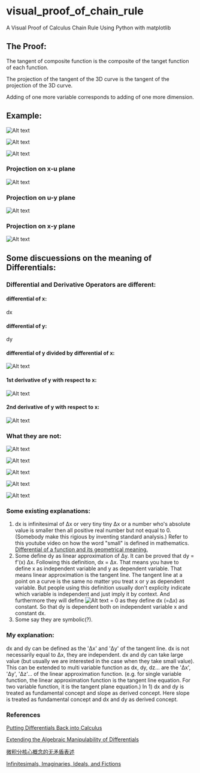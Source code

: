 # visual_proof_of_chain_rule
A Visual Proof of Calculus Chain Rule Using Python with matplotlib

## The Proof:
The tangent of composite function is the composite of the tanget function of each function.

The projection of the tangent of the 3D curve is the tangent of the projection of the 3D curve.

Adding of one more variable corresponds to adding of one more dimension.

## Example:
![Alt text](https://latex.codecogs.com/svg.latex?\Large&amp;space%3Bu%3Dx%5E2)

![Alt text](https://latex.codecogs.com/svg.latex%3F%5Cfrac%7Bd%5E2%7D%7Bdx%5E2%7D%28y%29)

![Alt text](images/xuy.png)

### Projection on x-u plane
![Alt text](images/xu.png)

### Projection on u-y plane
![Alt text](images/uy.png)

### Projection on x-y plane
![Alt text](images/xy.png)

## Some discuessions on the meaning of Differentials:

### Differential and Derivative Operators are different:
#### differential of x:
dx

#### differential of y:
dy

#### differential of y divided by differential of x:
![Alt text](images/dy_over_dx.svg)

#### 1st derivative of y with respect to x:
![Alt text](images/first_derivative.svg)

#### 2nd derivative of y with respect to x:
![Alt text](images/second_derivative.svg)

### What they are not:
![Alt text](images/limit_of_fraction_not_eq_to_fraction_of_limit.svg)

![Alt text](https://latex.codecogs.com/svg.latex?dx%20%20\neq%20\lim_{\Delta%20x%20\to%200}%20\Delta%20x)

![Alt text](https://latex.codecogs.com/svg.latex?dy%20%20\neq%20\lim_{\Delta%20x%20\to%200}%20\Delta%20y)

![Alt text](https://latex.codecogs.com/svg.latex?\frac{d}{dx}(\frac{d}{dx}(y))%3D\frac{d^2}{dx^2}(y)%3D\frac{d\frac{dy}{dx}}{dx}\neq\frac{d^2y}{dx^2})     

![Alt text](images/ddx_not_eq_zero.svg)

### Some existing explanations:
1. dx is infinitesimal of Δx or very tiny tiny Δx or a number who's absolute value is smaller then all positive real number but not equal to 0. (Somebody make this rigious by inventing standard analysis.) Refer to this youtube video on how the word "small" is defined in mathematics. [Differential of a function and its geometrical meaning.](https://www.youtube.com/watch?v=FJiV2NJFeq8)
2. Some define dy as linear approximation of Δy. It can be proved that dy = f'(x) Δx. Following this definition, dx = Δx. That means you have to define x as independent variable and y as dependent variable. That means linear approximation is the tangent line. The tangent line at a point on a curve is the same no matter you treat x or y as dependent variable. But people using this definition usually don't explicity indicate which variable is independent and just imply it by context. And furthermore they will define ![Alt text](https://latex.codecogs.com/svg.latex?d^2x) = 0 as they define dx (=Δx) as constant. So that dy is dependent both on independent variable x and constant dx.
3. Some say they are symbolic(?).

### My explanation:
dx and dy can be defined as the 'Δx' and 'Δy' of the tangent line. dx is not necessarily equal to Δx, they are independent. dx and dy can take large value (but usually we are interested in the case when they take small value). This can be extended to multi variable function as dx, dy, dz... are the 'Δx', 'Δy', 'Δz'... of the linear approximation function. (e.g. for single variable function, the linear approximation function is the tangent line equation. For two variable function, it is the tangent plane equation.) In 1) dx and dy is treated as fundamental concept and slope as derived concept. Here slope is treated as fundamental concept and dx and dy as derived concept.

### References
[Putting Differentials Back into Calculus](http://math.oregonstate.edu/bridge/papers/differentials.pdf)

[Extending the Algebraic Manipulability of Differentials](https://arxiv.org/pdf/1801.09553.pdf)

[微积分核心概念的无矛盾表述](https://www.google.com.hk/url?sa=t&rct=j&q=&esrc=s&source=web&cd=2&ved=0ahUKEwisrNe7q6XZAhUEUrwKHdNDBigQFggsMAE&url=http%3A%2F%2Fwww.escience.cn%2Fsystem%2Fdownload%2F80617&usg=AOvVaw18t0VxKvIe1B92MrvSnkZ6)

[Infinitesimals, Imaginaries, Ideals, and Fictions](https://arxiv.org/ftp/arxiv/papers/1304/1304.2137.pdf)
